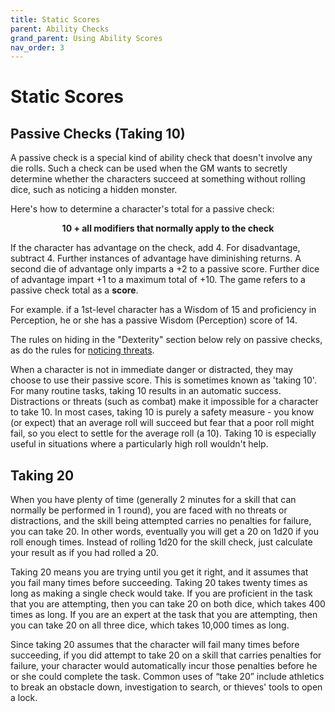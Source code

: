 ```yaml
---
title: Static Scores
parent: Ability Checks
grand_parent: Using Ability Scores
nav_order: 3
---
```


# Static Scores

## Passive Checks (Taking 10)
A passive check is a special kind of ability check that doesn't involve any die rolls. Such a check can be used when the GM wants to secretly determine whether the characters succeed at something without rolling dice, such as noticing a hidden monster.

Here's how to determine a character's total for a passive check:

<center>

<strong>10 + all modifiers that normally apply to the check</strong>

</center>

If the character has advantage on the check, add 4. For disadvantage, subtract 4. Further instances of advantage have diminishing returns. A second die of advantage only imparts a +2 to a passive score. Further dice of advantage impart +1 to a maximum total of +10. The game refers to a passive check total as a **score**.

For example. if a 1st-level character has a Wisdom of 15 and proficiency in Perception, he or she has a passive Wisdom (Perception) score of 14.

The rules on hiding in the "Dexterity" section below rely on passive checks, as do the rules for [noticing threats](https://stormchaserroleplaying.com/stormchaserRPG/Adventuring/Movement/ActivityWhileTravelling/).

When a character is not in immediate danger or distracted, they may choose to use their passive score. This is sometimes known as 'taking 10'. For many routine tasks, taking 10 results in an automatic success. Distractions or threats (such as combat) make it impossible for a character to take 10. In most cases, taking 10 is purely a safety measure - you know (or expect) that an average roll will succeed but fear that a poor roll might fail, so you elect to settle for the average roll (a 10). Taking 10 is especially useful in situations where a particularly high roll wouldn't help.

## Taking 20
When you have plenty of time (generally 2 minutes for a skill that can normally be performed in 1 round), you are faced with no threats or distractions, and the skill being attempted carries no penalties for failure, you can take 20. In other words, eventually you will get a 20 on 1d20 if you roll enough times. Instead of rolling 1d20 for the skill check, just calculate your result as if you had rolled a 20.

Taking 20 means you are trying until you get it right, and it assumes that you fail many times before succeeding. Taking 20 takes twenty times as long as making a single check would take. If you are proficient in the task that you are attempting, then you can take 20 on both dice, which takes 400 times as long. If you are an expert at the task that you are attempting, then you can take 20 on all three dice, which takes 10,000 times as long.

Since taking 20 assumes that the character will fail many times before succeeding, if you did attempt to take 20 on a skill that carries penalties for failure, your character would automatically incur those penalties before he or she could complete the task. Common uses of “take 20” include athletics to break an obstacle down, investigation to search, or thieves' tools to open a lock.
